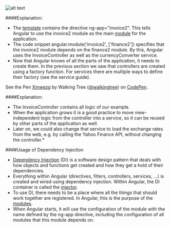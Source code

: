 ![alt text](https://docs.angularjs.org/img/guide/concepts-module-service.png "Template-Controller-Service")

####Explanation:
 * The <a class="x-grid-item"  href='/slidedeck/#1. Overview/2 Core-Concepts/4. Template' target="_blank">template</a> contains the directive ng-app="invoice2". This tells Angular to use the invoice2 module as the main <a class="x-grid-item"  href='/slidedeck/#1. Overview/2 Core-Concepts/16. Module' target="_blank">module</a> for the application. 
 * The code snippet angular.module('invoice2', ['finance2']) specifies that the invoice2 module depends on the finance2 module. By this, Angular uses the InvoiceController as well as the currencyConverter service.
 * Now that Angular knows of all the parts of the application, it needs to create them. In the previous section we saw that controllers are created using a factory function. For services there are multiple ways to define their factory (see the service guide). 

<p data-height="268" data-theme-id="0" data-slug-hash="Xmwezg" data-default-tab="result" data-user="walkingtree" class='codepen'>See the Pen <a href='http://codepen.io/walkingtree/pen/Xmwezg/'>Xmwezg</a> by Walking Tree (<a href='http://codepen.io/walkingtree'>@walkingtree</a>) on <a href='http://codepen.io'>CodePen</a>.</p>
<script async src="//assets.codepen.io/assets/embed/ei.js"></script>

####Explanation:

* The InvoiceController contains all logic of our example. 
* When the application grows it is a good practice to move view-independent logic from the controller into a service, so it can be reused by other parts of the application as well. 
* Later on, we could also change that service to load the exchange rates from the web, e.g. by calling the Yahoo Finance API, without changing the controller.* 

####Usage of Dependency Injection 

* <a class="x-grid-item"  href='/slidedeck/#1. Overview/2 Core-Concepts/14. Dependency Injection' target="_blank">Dependency Injection</a> (DI) is a software design pattern that deals with how objects and functions get created and how they get a hold of their dependencies. 
* Everything within Angular (directives, filters, controllers, services, ...) is created and wired using dependency injection. Within Angular, the DI container is called the <a class="x-grid-item"  href='/slidedeck/#1. Overview/2 Core-Concepts/15. Injector' target="_blank">injector</a>.
* To use DI, there needs to be a place where all the things that should work together are registered. In Angular, this is the purpose of the <a class="x-grid-item"  href='/slidedeck/#1. Overview/2 Core-Concepts/16. Module' target="_blank">modules</a>.
* When Angular starts, it will use the configuration of the module with the name defined by the ng-app directive, including the configuration of all modules that this module depends on.


